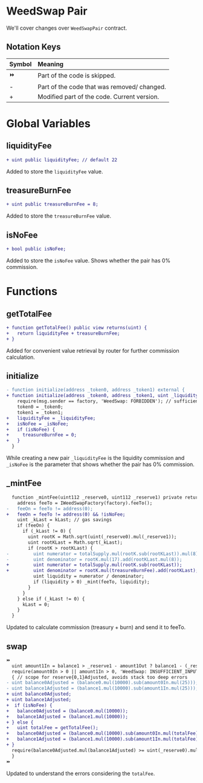 # WeedSwap Pair

We'll cover changes over `WeedSwapPair` contract.

## Notation Keys

| Symbol | Meaning                                     |
| :----- | :------------------------------------------ |
| ⏩     | Part of the code is skipped.                |
| -      | Part of the code that was removed/ changed. |
| +      | Modified part of the code. Current version. |

# Global Variables

## liquidityFee

```diff
+ uint public liquidityFee; // default 22
```

Added to store the `liquidityFee` value.

## treasureBurnFee

```diff
+ uint public treasureBurnFee = 8;
```

Added to store the `treasureBurnFee` value.

## isNoFee

```diff
+ bool public isNoFee;
```

Added to store the `isNoFee` value. Shows whether the pair has 0% commission.

# Functions

## getTotalFee

```diff
+ function getTotalFee() public view returns(uint) {
+   return liquidityFee + treasureBurnFee;
+ }
```

Added for convenient value retrieval by router for further commission calculation.

## initialize

```diff
- function initialize(address _token0, address _token1) external {
+ function initialize(address _token0, address _token1, uint _liquidityFee, bool _isNoFee) external {
    require(msg.sender == factory, 'WeedSwap: FORBIDDEN'); // sufficient check
    token0 = _token0;
    token1 = _token1;
+   liquidityFee = _liquidityFee;
+   isNoFee = _isNoFee;
+   if (isNoFee) {
+     treasureBurnFee = 0;
+   }
  }
```

While creating a new pair `_liquidityFee` is the liquidity commission and `_isNoFee` is the parameter that shows whether the pair has 0% commission.

## \_mintFee

```diff
  function _mintFee(uint112 _reserve0, uint112 _reserve1) private returns (bool feeOn) {
    address feeTo = IWeedSwapFactory(factory).feeTo();
-   feeOn = feeTo != address(0);
+   feeOn = feeTo != address(0) && !isNoFee;
    uint _kLast = kLast; // gas savings
    if (feeOn) {
      if (_kLast != 0) {
        uint rootK = Math.sqrt(uint(_reserve0).mul(_reserve1));
        uint rootKLast = Math.sqrt(_kLast);
        if (rootK > rootKLast) {
-         uint numerator = totalSupply.mul(rootK.sub(rootKLast)).mul(8);
-         uint denominator = rootK.mul(17).add(rootKLast.mul(8));
+         uint numerator = totalSupply.mul(rootK.sub(rootKLast));
+         uint denominator = rootK.mul(treasureBurnFee).add(rootKLast);
          uint liquidity = numerator / denominator;
          if (liquidity > 0) _mint(feeTo, liquidity);
        }
      }
    } else if (_kLast != 0) {
      kLast = 0;
    }
  }
```

Updated to calculate commission (treasury + burn) and send it to feeTo.

## swap

```diff
⏩
  uint amount1In = balance1 > _reserve1 - amount1Out ? balance1 - (_reserve1 - amount1Out) : 0;
  require(amount0In > 0 || amount1In > 0, 'WeedSwap: INSUFFICIENT_INPUT_AMOUNT');
  { // scope for reserve{0,1}Adjusted, avoids stack too deep errors
- uint balance0Adjusted = (balance0.mul(10000).sub(amount0In.mul(25)));
- uint balance1Adjusted = (balance1.mul(10000).sub(amount1In.mul(25)));
+ uint balance0Adjusted;
+ uint balance1Adjusted;
+  if (isNoFee) {
+   balance0Adjusted = (balance0.mul(10000));
+   balance1Adjusted = (balance1.mul(10000));
+ } else {
+   uint totalFee = getTotalFee();
+   balance0Adjusted = (balance0.mul(10000).sub(amount0In.mul(totalFee)));
+   balance1Adjusted = (balance1.mul(10000).sub(amount1In.mul(totalFee)));
+ }
  require(balance0Adjusted.mul(balance1Adjusted) >= uint(_reserve0).mul(_reserve1).mul(10000**2), 'WeedSwap: K');
  }
⏩
```

Updated to understand the errors considering the `totalFee`.
